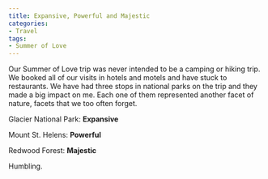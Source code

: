 ```yaml
---
title: Expansive, Powerful and Majestic
categories:
- Travel
tags:
- Summer of Love
---
```


Our Summer of Love trip was never intended to be a camping or hiking trip. We booked all of our visits in hotels and motels and have stuck to restaurants.
We have had three stops in national parks on the trip and they made a big impact on me. Each one of them represented another facet of nature, facets that we too often forget.


Glacier National Park: **Expansive**  

Mount St. Helens: **Powerful**  

Redwood Forest: **Majestic**


Humbling.
